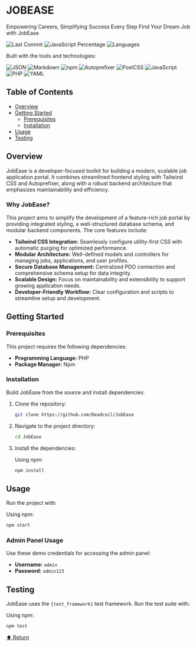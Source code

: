 # JOBEASE

Empowering Careers, Simplifying Success Every Step
Find Your Dream Job with JobEase

![Last Commit](https://img.shields.io/badge/last--commit-today-blue) ![JavaScript Percentage](https://img.shields.io/badge/javascript-35.7%25-blue) ![Languages](https://img.shields.io/badge/languages-4-blue)

Built with the tools and technologies:

![JSON](https://img.shields.io/badge/JSON-000000?style=for-the-badge&logo=json&logoColor=white)
![Markdown](https://img.shields.io/badge/Markdown-000000?style=for-the-badge&logo=markdown&logoColor=white)
![npm](https://img.shields.io/badge/npm-CB3837?style=for-the-badge&logo=npm&logoColor=white)
![Autoprefixer](https://img.shields.io/badge/Autoprefixer-DD3735?style=for-the-badge&logo=autoprefixer&logoColor=white)
![PostCSS](https://img.shields.io/badge/PostCSS-DD3735?style=for-the-badge&logo=postcss&logoColor=white)
![JavaScript](https://img.shields.io/badge/JavaScript-F7DF1E?style=for-the-badge&logo=javascript&logoColor=black)
![PHP](https://img.shields.io/badge/PHP-777BB4?style=for-the-badge&logo=php&logoColor=white)
![YAML](https://img.shields.io/badge/YAML-CB171E?style=for-the-badge&logo=yaml&logoColor=white)

## Table of Contents

*   [Overview](#overview)
*   [Getting Started](#getting-started)
    *   [Prerequisites](#prerequisites)
    *   [Installation](#installation)
*   [Usage](#usage)
*   [Testing](#testing)

## Overview

JobEase is a developer-focused toolkit for building a modern, scalable job application portal. It combines streamlined frontend styling with Tailwind CSS and Autoprefixer, along with a robust backend architecture that emphasizes maintainability and efficiency.

### Why JobEase?

This project aims to simplify the development of a feature-rich job portal by providing integrated styling, a well-structured database schema, and modular backend components. The core features include:

*   **Tailwind CSS Integration:** Seamlessly configure utility-first CSS with automatic purging for optimized performance.
*   **Modular Architecture:** Well-defined models and controllers for managing jobs, applications, and user profiles.
*   **Secure Database Management:** Centralized PDO connection and comprehensive schema setup for data integrity.
*   **Scalable Design:** Focus on maintainability and extensibility to support growing application needs.
*   **Developer-Friendly Workflow:** Clear configuration and scripts to streamline setup and development.

## Getting Started

### Prerequisites

This project requires the following dependencies:

*   **Programming Language:** PHP
*   **Package Manager:** Npm

### Installation

Build JobEase from the source and install dependencies:

1.  Clone the repository:

    ```bash
    git clone https://github.com/Deadcoil/JobEase
    ```

2.  Navigate to the project directory:

    ```bash
    cd JobEase
    ```

3.  Install the dependencies:

    Using npm:

    ```bash
    npm install
    ```

## Usage

Run the project with:

Using npm:

```bash
npm start
```

### Admin Panel Usage

Use these demo credentials for accessing the admin panel:

*   **Username:** `admin`
*   **Password:** `admin123`

## Testing

JobEase uses the `{test_framework}` test framework. Run the test suite with:

Using npm:

```bash
npm test
```

[⬆️ Return](#jobease)